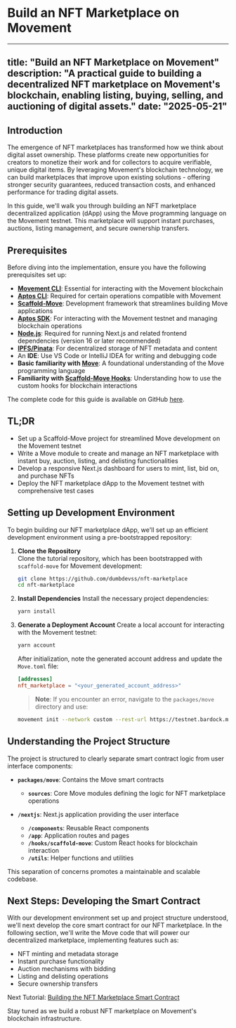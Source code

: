 # Build an NFT Marketplace on Movement

---
title: "Build an NFT Marketplace on Movement"
description: "A practical guide to building a decentralized NFT marketplace on Movement's blockchain, enabling listing, buying,
selling, and auctioning of digital assets."
date: "2025-05-21"
---

## Introduction

The emergence of NFT marketplaces has transformed how we think about digital asset ownership. These platforms create new opportunities for creators to monetize their work and for collectors to acquire verifiable, unique digital items. By leveraging Movement's blockchain technology, we can build marketplaces that improve upon existing solutions - offering stronger security guarantees, reduced transaction costs, and enhanced performance for trading digital assets.

In this guide, we'll walk you through building an NFT marketplace decentralized application (dApp) using the Move programming language on the Movement testnet. This marketplace will support instant purchases, auctions, listing management, and secure ownership transfers.

## Prerequisites

Before diving into the implementation, ensure you have the following prerequisites set up:

- **[Movement CLI](https://developer.movementnetwork.xyz/learning-paths/basic-concepts/01-install-movement-cli)**: Essential for interacting with the Movement blockchain
- **[Aptos CLI](https://aptos.dev/cli-tools/aptos-cli-tool/install-aptos-cli)**: Required for certain operations compatible with Movement
- **[Scaffold-Move](https://github.com/arjanjohan/scaffold-move)**: Development framework that streamlines building Move applications
- **[Aptos SDK](https://aptos.dev/en/build/sdks/ts-sdk)**: For interacting with the Movement testnet and managing blockchain operations
- **[Node.js](https://nodejs.org/en/download/)**: Required for running Next.js and related frontend dependencies (version 16 or later recommended)
- **[IPFS/Pinata](https://www.pinata.cloud/)**: For decentralized storage of NFT metadata and content
- An **IDE**: Use VS Code or IntelliJ IDEA for writing and debugging code
- **Basic familiarity with [Move](https://developer.movementnetwork.xyz/learning-paths/basic-concepts)**: A foundational understanding of the Move programming language
- **Familiarity with [Scaffold-Move Hooks](https://scaffold-move-docs.vercel.app/hooks/)**: Understanding how to use the custom hooks for blockchain interactions

The complete code for this guide is available on GitHub [here](https://github.com/dumbdevss/nft-marketplace).

## TL;DR

- Set up a Scaffold-Move project for streamlined Move development on the Movement testnet
- Write a Move module to create and manage an NFT marketplace with instant buy, auction, listing, and delisting functionalities
- Develop a responsive Next.js dashboard for users to mint, list, bid on, and purchase NFTs
- Deploy the NFT marketplace dApp to the Movement testnet with comprehensive test cases

## Setting up Development Environment

To begin building our NFT marketplace dApp, we'll set up an efficient development environment using a pre-bootstrapped repository:

1. **Clone the Repository**  
   Clone the tutorial repository, which has been bootstrapped with `scaffold-move` for Movement development:

   ```bash
   git clone https://github.com/dumbdevss/nft-marketplace
   cd nft-marketplace
   ```

2. **Install Dependencies**
   Install the necessary project dependencies:

   ```bash
   yarn install
   ```

3. **Generate a Deployment Account**
   Create a local account for interacting with the Movement testnet:

   ```bash
   yarn account
   ```

   After initialization, note the generated account address and update the `Move.toml` file:

   ```toml
   [addresses]
   nft_marketplace = "<your_generated_account_address>"
   ```

   > **Note**: If you encounter an error, navigate to the `packages/move` directory and use:

   ```bash
   movement init --network custom --rest-url https://testnet.bardock.movementnetwork.xyz/v1 --faucet-url https://faucet.testnet.bardock.movementnetwork.xyz/
   ```

## Understanding the Project Structure

The project is structured to clearly separate smart contract logic from user interface components:

- **`packages/move`**: Contains the Move smart contracts
  - **`sources`**: Core Move modules defining the logic for NFT marketplace operations

- **`/nextjs`**: Next.js application providing the user interface
  - **`/components`**: Reusable React components
  - **`/app`**: Application routes and pages
  - **`/hooks/scaffold-move`**: Custom React hooks for blockchain interaction
  - **`/utils`**: Helper functions and utilities

This separation of concerns promotes a maintainable and scalable codebase.

## Next Steps: Developing the Smart Contract

With our development environment set up and project structure understood, we'll next develop the core smart contract for our NFT marketplace. In the following section, we'll write the Move code that will power our decentralized marketplace, implementing features such as:

- NFT minting and metadata storage
- Instant purchase functionality
- Auction mechanisms with bidding
- Listing and delisting operations
- Secure ownership transfers

Next Tutorial: [Building the NFT Marketplace Smart Contract](./developing_smart_contract)

Stay tuned as we build a robust NFT marketplace on Movement's blockchain infrastructure.
